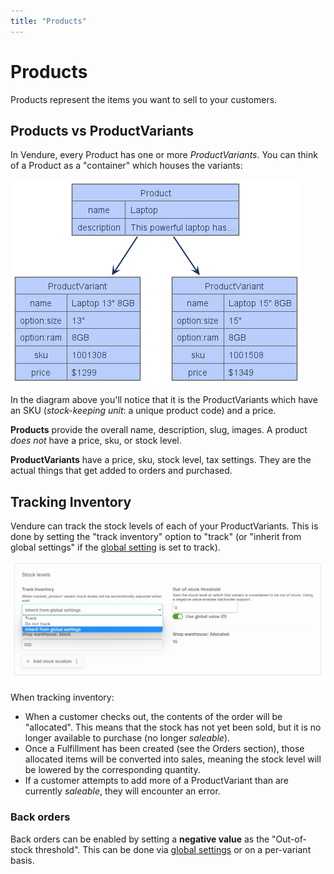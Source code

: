 ```yaml
---
title: "Products"
---
```


# Products

Products represent the items you want to sell to your customers.

## Products vs ProductVariants

In Vendure, every Product has one or more _ProductVariants_. You can think of a Product as a "container" which houses the variants: 

![./product-variants.png](./product-variants.png)

In the diagram above you'll notice that it is the ProductVariants which have an SKU (_stock-keeping unit_: a unique product code) and a price.

**Products** provide the overall name, description, slug, images. A product _does not_ have a price, sku, or stock level. 

**ProductVariants** have a price, sku, stock level, tax settings. They are the actual things that get added to orders and purchased.

## Tracking Inventory

Vendure can track the stock levels of each of your ProductVariants. This is done by setting the "track inventory" option to "track" (or "inherit from global settings" if the [global setting](/user-guide/settings/global-settings) is set to track).

![./screen-inventory.webp](./screen-inventory.webp)

When tracking inventory:

* When a customer checks out, the contents of the order will be "allocated". This means that the stock has not yet been sold, but it is no longer available to purchase (no longer _saleable_).
* Once a Fulfillment has been created (see the Orders section), those allocated items will be converted into sales, meaning the stock level will be lowered by the corresponding quantity.
* If a customer attempts to add more of a ProductVariant than are currently _saleable_, they will encounter an error.

### Back orders

Back orders can be enabled by setting a **negative value** as the "Out-of-stock threshold". This can be done via [global settings](/user-guide/settings/global-settings) or on a per-variant basis.
